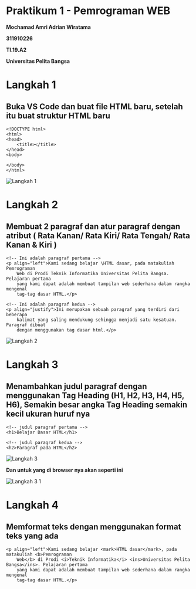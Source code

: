 # Praktikum 1 - Pemrograman WEB
<P> <B> Mochamad Amri Adrian Wiratama </B> </P> 
<P> <B> 311910226 </B> </P>
<P> <B> TI.19.A2 </B> </P>
<P> <B> Universitas Pelita Bangsa </B> </P>

# Langkah 1 

## Buka VS Code dan buat file HTML baru, setelah itu buat struktur HTML baru 
```
<!DOCTYPE html>
<html>
<head>
    <title></title>
</head>
<body>

</body>
</html>
```
![Langkah 1](https://user-images.githubusercontent.com/56380838/112936937-edebd900-9150-11eb-8d4e-e118f7614ca3.png)

# Langkah 2
## Membuat 2 paragraf dan atur paragraf dengan atribut ( Rata Kanan/ Rata Kiri/ Rata Tengah/ Rata Kanan & Kiri )
```
<!-- Ini adalah paragraf pertama -->
<p align="left">Kami sedang belajar \HTML dasar, pada matakuliah Pemrograman
    Web di Prodi Teknik Informatika Universitas Pelita Bangsa. Pelajaran pertama
    yang kami dapat adalah membuat tampilan web sederhana dalam rangka mengenal
    tag-tag dasar HTML.</p>

<!-- Ini adalah paragraf kedua -->
<p align="justify">Ini merupakan sebuah paragraf yang terdiri dari beberapa
    kalimat yang saling mendukung sehingga menjadi satu kesatuan. Paragraf dibuat
    dengan menggunakan tag dasar html.</p>
 ```
 ![Langkah 2](https://user-images.githubusercontent.com/56380838/112937164-62267c80-9151-11eb-9174-f6772f1f37f1.png)
 # Langkah 3
 ## Menambahkan judul paragraf dengan menggunakan Tag Heading (H1, H2, H3, H4, H5, H6), Semakin besar angka Tag Heading semakin kecil ukuran huruf nya
 ```
 <!-- judul paragraf pertama -->
<h1>Belajar Dasar HTML</h1>

<!-- judul paragraf kedua -->
<h2>Paragraf pada HTML</h2>
```
![Langkah 3](https://user-images.githubusercontent.com/56380838/112937451-dc570100-9151-11eb-868c-6a52b876844d.png)

<p> <b> Dan untuk yang di browser nya akan seperti ini </b> </p>

![Langkah 3 1](https://user-images.githubusercontent.com/56380838/112937463-df51f180-9151-11eb-96fd-eaf43aba2c8f.png)
# Langkah 4
## Memformat teks dengan menggunakan format teks yang ada
```
<p align="left">Kami sedang belajar <mark>HTML dasar</mark>, pada matakuliah <b>Pemrograman
    Web</b> di Prodi <i>Teknik Informatika</i> <ins>Universitas Pelita Bangsa</ins>. Pelajaran pertama
    yang kami dapat adalah membuat tampilan web sederhana dalam rangka mengenal
    tag-tag dasar HTML.</p>
```
